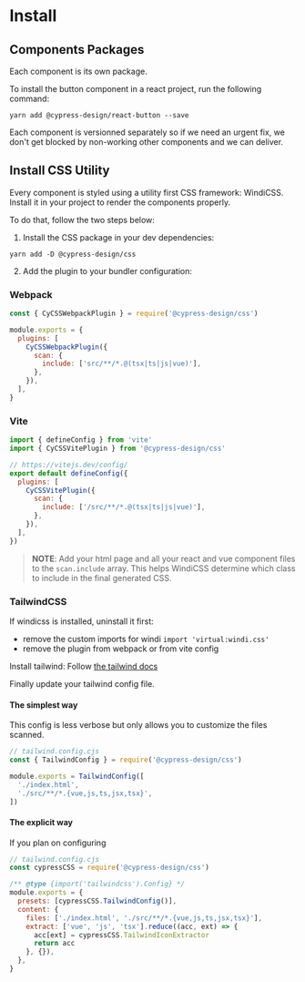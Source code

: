 # Install

## Components Packages

Each component is its own package.

To install the button component in a react project, run the following command:

```
yarn add @cypress-design/react-button --save
```

Each component is versionned separately so if we need an urgent fix, we don't get blocked by non-working other components and we can deliver.

## Install CSS Utility

Every component is styled using a utility first CSS framework: WindiCSS.
Install it in your project to render the components properly.

To do that, follow the two steps below:

1. Install the CSS package in your dev dependencies:

```
yarn add -D @cypress-design/css
```

2. Add the plugin to your bundler configuration:

### Webpack

```js
const { CyCSSWebpackPlugin } = require('@cypress-design/css')

module.exports = {
  plugins: [
    CyCSSWebpackPlugin({
      scan: {
        include: ['src/**/*.@(tsx|ts|js|vue)'],
      },
    }),
  ],
}
```

### Vite

```js
import { defineConfig } from 'vite'
import { CyCSSVitePlugin } from '@cypress-design/css'

// https://vitejs.dev/config/
export default defineConfig({
  plugins: [
    CyCSSVitePlugin({
      scan: {
        include: ['/src/**/*.@(tsx|ts|js|vue)'],
      },
    }),
  ],
})
```

> **NOTE**: Add your html page and all your react and vue component files to the `scan.include` array.
> This helps WindiCSS determine which class to include in the final generated CSS.

### TailwindCSS

If windicss is installed, uninstall it first:

- remove the custom imports for windi `import 'virtual:windi.css'`
- remove the plugin from webpack or from vite config

Install tailwind: Follow [the tailwind docs](https://tailwindcss.com/docs/installation/using-postcss) 

Finally update your tailwind config file.

#### The simplest way

This config is less verbose but only allows you to customize the files scanned.

```js
// tailwind.config.cjs
const { TailwindConfig } = require('@cypress-design/css')

module.exports = TailwindConfig([
  './index.html',
  './src/**/*.{vue,js,ts,jsx,tsx}',
])
```

#### The explicit way

If you plan on configuring

```js
// tailwind.config.cjs
const cypressCSS = require('@cypress-design/css')

/** @type {import('tailwindcss').Config} */
module.exports = {
  presets: [cypressCSS.TailwindConfig()],
  content: {
    files: ['./index.html', './src/**/*.{vue,js,ts,jsx,tsx}'],
    extract: ['vue', 'js', 'tsx'].reduce((acc, ext) => {
      acc[ext] = cypressCSS.TailwindIconExtractor
      return acc
    }, {}),
  },
}
